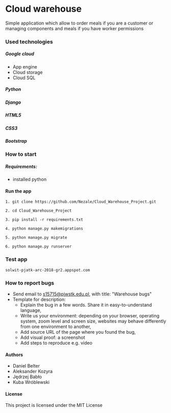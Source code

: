 # Cloud warehouse
Simple application which allow to order meals if you are a customer or managing components and meals if you have worker permissions
### Used technologies

##### Google cloud
+ App engine
+ Cloud storage
+ Cloud SQL
##### Python
##### Django
##### HTML5
##### CSS3
##### Bootstrap

### How to start
##### Requirements:
+ installed python

#### Run the app
```
1. git clone https://github.com/Nezale/Cloud_Warehouse_Project.git
```
```
2. cd Cloud_Warehouse_Project
```
```
3. pip install -r requirements.txt
```
```
4. python manage.py makemigrations
```
```
5. python manage.py migrate
```
```
6. python manage.py runserver
```
### Test app
```
solwit-pjatk-arc-2018-gr2.appspot.com
```

### How to report bugs
+ Send email to s15715@pjwstk.edu.pl, with title: "Warehouse bugs"
+ Template for description:
    + Explain the bug in a few words. Share it in easy-to-understand language,
    + Write us your environment: depending on your browser, operating system, zoom level and screen size, websites may behave differently from one environment to another,
    + Add source URL of the page where you found the bug,
    + Add visual proof: a screenshot
    + Add steps to reproduce e.g. video

#### Authors
+ Daniel Belter
+ Aleksander Kozyra
+ Jędrzej Babło
+ Kuba Wróblewski
#### License
This project is licensed under the MIT License
